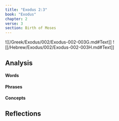 ```yaml
---
title: "Exodus 2:3"
book: "Exodus"
chapter: 2
verse: 3
section: Birth of Moses
---
```

![[/Greek/Exodus/002/Exodus-002-003G.md#Text]]
![[/Hebrew/Exodus/002/Exodus-002-003H.md#Text]]

## Analysis

#### Words

#### Phrases

#### Concepts

## Reflections
